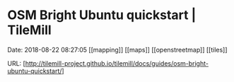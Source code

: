 # OSM Bright Ubuntu quickstart | TileMill

Date: 2018-08-22 08:27:05
[[mapping]] [[maps]] [[openstreetmap]] [[tiles]]

URL: [http://tilemill-project.github.io/tilemill/docs/guides/osm-bright-ubuntu-quickstart/]
